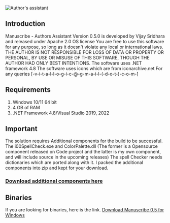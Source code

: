![Author's assistant](https://drive.google.com/uc?export=view&id=1upbS_x9400CDksT4uUkI9u27Rt-TZ2rW)
## Introduction
Manuscribe - Authors Assistant Version 0.5.0 is developed by Vijay Sridhara and released under Apache 2.0 OS license
You are free to use this software for any purpose, so long as it doesn't violate any local or international laws. 
THE AUTHOR IS NOT RESPONSIBLE FOR LOSS OF DATA OR PROPERTY OR PERSONAL, BY USE OR MISUSE OF THIS SOFTWARE, THOUGH THE AUTHOR HAD ONLY BEST INTENTIONS. 
The software uses .NET framework 4.8 
The software uses icons which are from iconarchive.net
For any queries [-v-i-t-a-l-l-o-g-i-c-@-g-m-a-i-l-(-d-o-t-)-c-o-m-]

## Requirements
1. Windows 10/11 64 bit
2. 4 GB of RAM
3. .NET Framework 4.8/Visual Studio 2019, 2022

## Important
The solution requires Additional components for the build to be successful. The i00SpellCheck.exe and ColorPalette.dll (The former is a Opensource component released on Code project and the latter is my own component, and will include source in the upcoming releases) The spell Checker needs dictionaries which are ported along with it. I packed the additional components into zip and kept for your download.
### [Download additional components here](https://app.box.com/s/bxeo8it33optd84uj8wuzc7pm3ezo8zh)

## Binaries
If you are looking for binaries, here is the link. 
[Download Manuscribe 0.5 for Windows](https://app.box.com/s/cawzvk985wavdpg09ubohvzqjp197rje)

